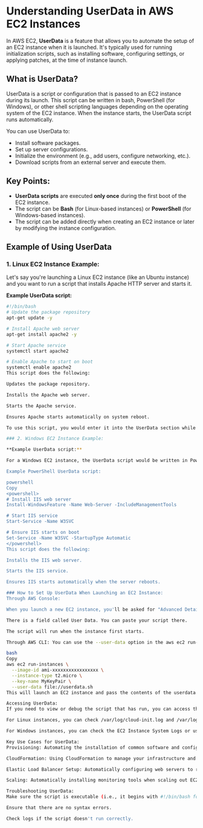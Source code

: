 # Understanding UserData in AWS EC2 Instances

In AWS EC2, **UserData** is a feature that allows you to automate the setup of an EC2 instance when it is launched. It's typically used for running initialization scripts, such as installing software, configuring settings, or applying patches, at the time of instance launch.

## What is UserData?
UserData is a script or configuration that is passed to an EC2 instance during its launch. This script can be written in bash, PowerShell (for Windows), or other shell scripting languages depending on the operating system of the EC2 instance. When the instance starts, the UserData script runs automatically.

You can use UserData to:
- Install software packages.
- Set up server configurations.
- Initialize the environment (e.g., add users, configure networking, etc.).
- Download scripts from an external server and execute them.

## Key Points:
- **UserData scripts** are executed **only once** during the first boot of the EC2 instance.
- The script can be **Bash** (for Linux-based instances) or **PowerShell** (for Windows-based instances).
- The script can be added directly when creating an EC2 instance or later by modifying the instance configuration.

## Example of Using UserData

### 1. Linux EC2 Instance Example:
Let's say you're launching a Linux EC2 instance (like an Ubuntu instance) and you want to run a script that installs Apache HTTP server and starts it.

**Example UserData script:**

```bash
#!/bin/bash
# Update the package repository
apt-get update -y

# Install Apache web server
apt-get install apache2 -y

# Start Apache service
systemctl start apache2

# Enable Apache to start on boot
systemctl enable apache2
This script does the following:

Updates the package repository.

Installs the Apache web server.

Starts the Apache service.

Ensures Apache starts automatically on system reboot.

To use this script, you would enter it into the UserData section while creating your EC2 instance.

### 2. Windows EC2 Instance Example:

**Example UserData script:**

For a Windows EC2 instance, the UserData script would be written in PowerShell. Here's an example of a UserData script that installs IIS (Internet Information Services) on a Windows Server instance:

Example PowerShell UserData script:

powershell
Copy
<powershell>
# Install IIS web server
Install-WindowsFeature -Name Web-Server -IncludeManagementTools

# Start IIS service
Start-Service -Name W3SVC

# Ensure IIS starts on boot
Set-Service -Name W3SVC -StartupType Automatic
</powershell>
This script does the following:

Installs the IIS web server.

Starts the IIS service.

Ensures IIS starts automatically when the server reboots.

### How to Set Up UserData When Launching an EC2 Instance:
Through AWS Console:

When you launch a new EC2 instance, you'll be asked for "Advanced Details" in the Configure Instance step.

There is a field called User Data. You can paste your script there.

The script will run when the instance first starts.

Through AWS CLI: You can use the --user-data option in the aws ec2 run-instances command to provide the UserData script:

bash
Copy
aws ec2 run-instances \
  --image-id ami-xxxxxxxxxxxxxxxxx \
  --instance-type t2.micro \
  --key-name MyKeyPair \
  --user-data file://userdata.sh
This will launch an EC2 instance and pass the contents of the userdata.sh script as UserData.

Accessing UserData:
If you need to view or debug the script that has run, you can access the EC2 instance and check the system logs:

For Linux instances, you can check /var/log/cloud-init.log and /var/log/cloud-init-output.log for detailed output.

For Windows instances, you can check the EC2 Instance System Logs or use the CloudWatch Logs to track and debug.

Key Use Cases for UserData:
Provisioning: Automating the installation of common software and configurations.

CloudFormation: Using CloudFormation to manage your infrastructure and include custom setup scripts.

Elastic Load Balancer Setup: Automatically configuring web servers to register with an Elastic Load Balancer.

Scaling: Automatically installing monitoring tools when scaling out EC2 instances in Auto Scaling Groups.

Troubleshooting UserData:
Make sure the script is executable (i.e., it begins with #!/bin/bash for Linux-based instances).

Ensure that there are no syntax errors.

Check logs if the script doesn't run correctly.
